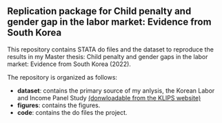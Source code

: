 ## Replication package for Child penalty and gender gap in the labor market: Evidence from South Korea
This repository contains STATA do files and the dataset to reproduce the results in my Master thesis: Child penalty and  gender gaps in the labor market: Evidence from South Korea (2022).

The repository is organized as follows:
* **dataset**: contains the primary source of my anlysis, the Korean Labor and Income Panel Study [(donwloadable from the KLIPS website)](https://www.kli.re.kr/klips_eng/index.do)
* **figures**: contains the figures.
* **code**: contains the  do files the project.
	
